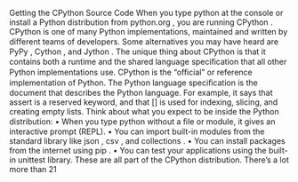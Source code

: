 Getting the CPython Source Code When you type  python  at the console or install a Python distribution from  python.org , you are running  CPython . CPython is one of many Python implementations, maintained and written by diﬀerent teams of developers. Some  alternatives  you may have heard are  PyPy , Cython , and  Jython . The unique thing about CPython is that it contains both a runtime and the shared language speciﬁcation that all other Python implementations use. CPython is the “oﬃcial” or reference implementation of Python. The Python language speciﬁcation is the document that describes the Python language. For example, it says that  assert  is a reserved keyword, and that  []  is used for indexing, slicing, and creating empty lists. Think about what you expect to be inside the Python distribution: • When you type  python  without a ﬁle or module, it gives an interactive prompt (REPL). • You can import built-in modules from the standard library like json ,  csv , and  collections . • You can install packages from the internet using  pip . • You can test your applications using the built-in  unittest  library. These are all part of the CPython distribution. There’s a lot more than 21